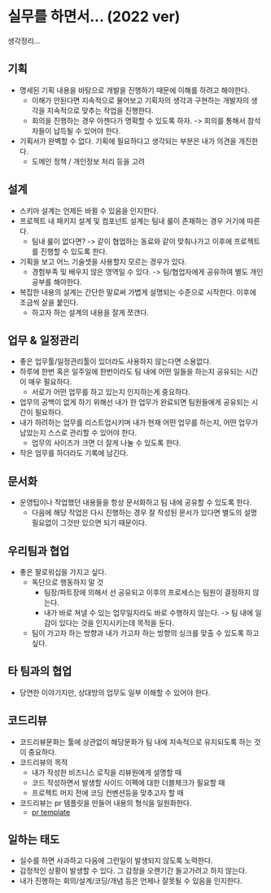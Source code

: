 # 실무를 하면서... (2022 ver)
생각정리...

## 기획
* 명세된 기획 내용을 바탕으로 개발을 진행하기 때문에 이해를 하려고 해야한다.
  * 이해가 안된다면 지속적으로 물어보고 기획자의 생각과 구현하는 개발자의 생각을 지속적으로 맞추는 작업을 진행한다.
  * 회의을 진행하는 경우 아젠다가 명확할 수 있도록 하자. -> 회의를 통해서 참석자들이 납득될 수 있어야 한다.
* 기획서가 완벽할 수 없다. 기획에 필요하다고 생각되는 부분은 내가 의견을 개진한다.
  * 도메인 정책 / 개인정보 처리 등을 고려

## 설계
* 스키마 설계는 언제든 바뀔 수 있음을 인지한다.
* 프로젝트 내 패키지 설계 및 컴포넌트 설계는 팀내 룰이 존재하는 경우 거기에 따른다.
  * 팀내 룰이 없다면? -> 같이 협업하는 동료와 같이 맞춰나가고 이후에 프로젝트를 진행할 수 있도록 한다.
* 기획을 보고 어느 기술셋을 사용할지 모르는 경우가 있다.
  * 경험부족 및 배우지 않은 영역일 수 있다. -> 팀/협업자에게 공유하여 별도 개인공부를 해야한다.
* 복잡한 내용의 설계는 간단한 말로써 가볍게 설명되는 수준으로 시작한다. 이후에 조금씩 살을 붙인다.
  * 하고자 하는 설계의 내용을 잘게 쪼갠다.

## 업무 & 일정관리
* 좋은 업무툴/일정관리툴이 있더라도 사용하지 않는다면 소용없다.
* 하루에 한번 혹은 일주일에 한번이라도 팀 내에 어떤 일들을 하는지 공유되는 시간이 매우 필요하다.
  * 서로가 어떤 업무를 하고 있는지 인지하는게 중요하다.
* 업무의 공백이 없게 하기 위해선 내가 한 업무가 완료되면 팀원들에게 공유되는 시간이 필요하다.
* 내가 하려하는 업무를 리스트업시키며 내가 현재 어떤 업무를 하는지, 어떤 업무가 남았는지 스스로 관리할 수 있어야 한다.
  * 업무의 사이즈가 크면 더 잘게 나눌 수 있도록 한다.
* 작은 업무를 하더라도 기록에 남긴다.

## 문서화
* 운영팁이나 작업했던 내용들을 항상 문서화하고 팀 내에 공유할 수 있도록 한다.
  * 다음에 해당 작업은 다시 진행하는 경우 잘 작성된 문서가 있다면 별도의 설명 필요없이 그것만 있으면 되기 때문이다.

## 우리팀과 협업
* 좋은 팔로워십을 가지고 싶다.
  * 독단으로 행동하지 말 것
    * 팀장/파트장에 의해서 선 공유되고 이후의 프로세스는 팀원이 결정하지 않는다.
    * 내가 바로 쳐낼 수 있는 업무일지라도 바로 수행하지 않는다. -> 팀 내에 일감이 있다는 것을 인지시키는데 목적을 둔다.
  * 팀이 가고자 하는 방향과 내가 가고자 하는 방향의 싱크를 맞출 수 있도록 하고싶다.

## 타 팀과의 협업
* 당연한 이야기지만, 상대방의 업무도 일부 이해할 수 있어야 한다.

## 코드리뷰
* 코드리뷰문화는 툴에 상관없이 해당문화가 팀 내에 지속적으로 유지되도록 하는 것이 중요하다.
* 코드리뷰의 목적
  * 내가 작성한 비즈니스 로직을 리뷰원에게 설명할 때
  * 코드 작성하면서 발생할 사이드 이펙에 대한 더블체크가 필요할 때
  * 프로젝트 머지 전에 코딩 컨벤션등을 맞추고자 할 때
* 코드리뷰는 pr 템플릿을 만들어 내용의 형식을 일원화한다.
  * [pr template](https://docs.github.com/en/communities/using-templates-to-encourage-useful-issues-and-pull-requests/creating-a-pull-request-template-for-your-repository)

## 일하는 태도
* 실수를 하면 사과하고 다음에 그런일이 발생되지 않도록 노력한다.
* 감정적인 상황이 발생할 수 있다. 그 감정을 오랜기간 들고가려고 하지 않는다.
* 내가 진행하는 회의/설계/코딩/개념 등은 언제나 잘못될 수 있음을 인지한다.
